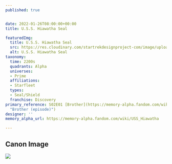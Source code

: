 ```yaml
---
published: true


date: 2022-01-26T08:00:00+00:00
title: U.S.S. Hiawatha Seal

featuredImg:
  title: U.S.S. Hiawatha Seal
  src: https://res.cloudinary.com/startrekdesignproject-com/image/upload/v1643240848/USS-Hiawatha-Seal.png
  alt: U.S.S. Hiawatha Seal
taxonomy:
  time: 2200s
  quadrants: Alpha
  universes:
  - Prime
  affiliations:
  - Starfleet
  types:
  - Seal/Shield
  franchise: Discovery
primary_reference: S02E01 [Brother](https://memory-alpha.fandom.com/wiki/Brother_(episode)
  "Brother (episode)")
designer: ''
memory_alpha_url: https://memory-alpha.fandom.com/wiki/USS_Hiawatha

---
```

## Canon Image

![](https://res.cloudinary.com/startrekdesignproject-com/image/upload/v1643240849/USS-Hiawatha-Seal_DSC-Brother-1.jpg)